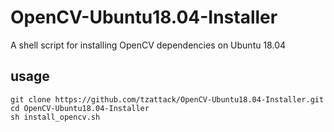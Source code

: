 # OpenCV-Ubuntu18.04-Installer
A shell script for installing OpenCV dependencies on Ubuntu 18.04

## usage
`git clone https://github.com/tzattack/OpenCV-Ubuntu18.04-Installer.git`  
`cd OpenCV-Ubuntu18.04-Installer`  
`sh install_opencv.sh`
